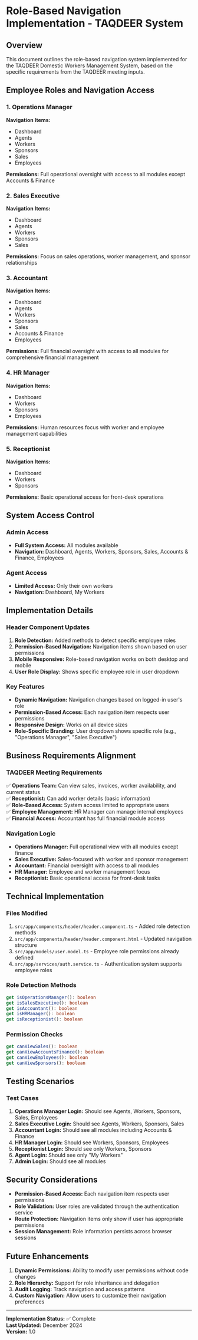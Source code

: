 # Role-Based Navigation Implementation - TAQDEER System

## Overview
This document outlines the role-based navigation system implemented for the TAQDEER Domestic Workers Management System, based on the specific requirements from the TAQDEER meeting inputs.

## Employee Roles and Navigation Access

### 1. **Operations Manager**
**Navigation Items:**
- Dashboard
- Agents
- Workers  
- Sponsors
- Sales
- Employees

**Permissions:** Full operational oversight with access to all modules except Accounts & Finance

### 2. **Sales Executive**
**Navigation Items:**
- Dashboard
- Agents
- Workers
- Sponsors
- Sales

**Permissions:** Focus on sales operations, worker management, and sponsor relationships

### 3. **Accountant**
**Navigation Items:**
- Dashboard
- Agents
- Workers
- Sponsors
- Sales
- Accounts & Finance
- Employees

**Permissions:** Full financial oversight with access to all modules for comprehensive financial management

### 4. **HR Manager**
**Navigation Items:**
- Dashboard
- Workers
- Sponsors
- Employees

**Permissions:** Human resources focus with worker and employee management capabilities

### 5. **Receptionist**
**Navigation Items:**
- Dashboard
- Workers
- Sponsors

**Permissions:** Basic operational access for front-desk operations

## System Access Control

### Admin Access
- **Full System Access:** All modules available
- **Navigation:** Dashboard, Agents, Workers, Sponsors, Sales, Accounts & Finance, Employees

### Agent Access
- **Limited Access:** Only their own workers
- **Navigation:** Dashboard, My Workers

## Implementation Details

### Header Component Updates
1. **Role Detection:** Added methods to detect specific employee roles
2. **Permission-Based Navigation:** Navigation items shown based on user permissions
3. **Mobile Responsive:** Role-based navigation works on both desktop and mobile
4. **User Role Display:** Shows specific employee role in user dropdown

### Key Features
- **Dynamic Navigation:** Navigation changes based on logged-in user's role
- **Permission-Based Access:** Each navigation item respects user permissions
- **Responsive Design:** Works on all device sizes
- **Role-Specific Branding:** User dropdown shows specific role (e.g., "Operations Manager", "Sales Executive")

## Business Requirements Alignment

### TAQDEER Meeting Requirements
✅ **Operations Team:** Can view sales, invoices, worker availability, and current status  
✅ **Receptionist:** Can add worker details (basic information)  
✅ **Role-Based Access:** System access limited to appropriate users  
✅ **Employee Management:** HR Manager can manage internal employees  
✅ **Financial Access:** Accountant has full financial module access  

### Navigation Logic
- **Operations Manager:** Full operational view with all modules except finance
- **Sales Executive:** Sales-focused with worker and sponsor management
- **Accountant:** Financial oversight with access to all modules
- **HR Manager:** Employee and worker management focus
- **Receptionist:** Basic operational access for front-desk tasks

## Technical Implementation

### Files Modified
1. `src/app/components/header/header.component.ts` - Added role detection methods
2. `src/app/components/header/header.component.html` - Updated navigation structure
3. `src/app/models/user.model.ts` - Employee role permissions already defined
4. `src/app/services/auth.service.ts` - Authentication system supports employee roles

### Role Detection Methods
```typescript
get isOperationsManager(): boolean
get isSalesExecutive(): boolean  
get isAccountant(): boolean
get isHRManager(): boolean
get isReceptionist(): boolean
```

### Permission Checks
```typescript
get canViewSales(): boolean
get canViewAccountsFinance(): boolean
get canViewEmployees(): boolean
get canViewSponsors(): boolean
```

## Testing Scenarios

### Test Cases
1. **Operations Manager Login:** Should see Agents, Workers, Sponsors, Sales, Employees
2. **Sales Executive Login:** Should see Agents, Workers, Sponsors, Sales
3. **Accountant Login:** Should see all modules including Accounts & Finance
4. **HR Manager Login:** Should see Workers, Sponsors, Employees
5. **Receptionist Login:** Should see only Workers, Sponsors
6. **Agent Login:** Should see only "My Workers"
7. **Admin Login:** Should see all modules

## Security Considerations

- **Permission-Based Access:** Each navigation item respects user permissions
- **Role Validation:** User roles are validated through the authentication service
- **Route Protection:** Navigation items only show if user has appropriate permissions
- **Session Management:** Role information persists across browser sessions

## Future Enhancements

1. **Dynamic Permissions:** Ability to modify user permissions without code changes
2. **Role Hierarchy:** Support for role inheritance and delegation
3. **Audit Logging:** Track navigation and access patterns
4. **Custom Navigation:** Allow users to customize their navigation preferences

---

**Implementation Status:** ✅ Complete  
**Last Updated:** December 2024  
**Version:** 1.0





